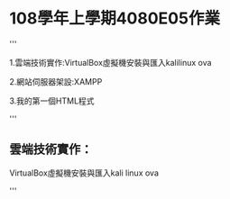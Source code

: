# 108學年上學期4080E05作業

'''

1.雲端技術實作:VirtualBox虛擬機安裝與匯入kalilinux ova

2.網站伺服器架設:XAMPP

3.我的第一個HTML程式

'''

## 雲端技術實作：
VirtualBox虛擬機安裝與匯入kali linux ova

'''

###

####

#####
